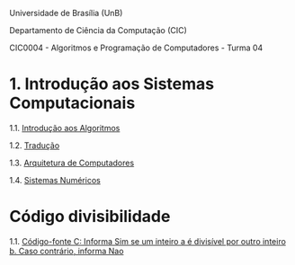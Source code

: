 Universidade de Brasília (UnB)

Departamento de Ciência da Computação (CIC)

CIC0004 - Algoritmos e Programação de Computadores - Turma 04

# 1. Introdução aos Sistemas Computacionais

   1.1. [Introdução aos Algoritmos](algoritmos.md)
   
   1.2. [Tradução](traducao.md)

   1.3. [Arquitetura de Computadores](oac.md)
   
   1.4. [Sistemas Numéricos](cic0004_t04_sistemasnumericos.pdf)

# Código divisibilidade

  1.1. [Código-fonte C: Informa Sim se um inteiro a é divisível por outro inteiro b. Caso contrário, informa Nao](divisibilidade.c)
